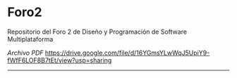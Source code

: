 # Foro2
Repositorio del Foro 2 de Diseño y Programación de Software Multiplataforma

*Archivo PDF*
https://drive.google.com/file/d/16YGmsYLwWqJ5UpiY9-fWfF6LOF8B7tEt/view?usp=sharing






-------------------------------------------------------------------------------------

